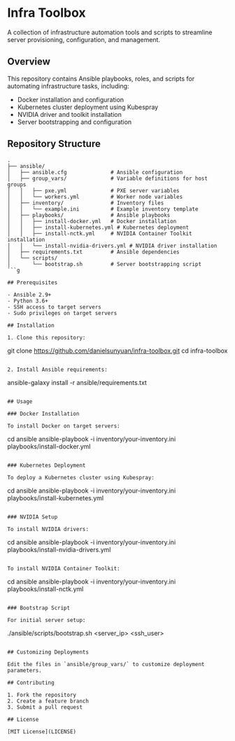 # Infra Toolbox

A collection of infrastructure automation tools and scripts to streamline server provisioning, configuration, and management.

## Overview

This repository contains Ansible playbooks, roles, and scripts for automating infrastructure tasks, including:

- Docker installation and configuration
- Kubernetes cluster deployment using Kubespray
- NVIDIA driver and toolkit installation
- Server bootstrapping and configuration

## Repository Structure

```
.
├── ansible/
│   ├── ansible.cfg              # Ansible configuration
│   ├── group_vars/              # Variable definitions for host groups
│   │   ├── pxe.yml              # PXE server variables
│   │   └── workers.yml          # Worker node variables
│   ├── inventory/               # Inventory files
│   │   └── example.ini          # Example inventory template
│   ├── playbooks/               # Ansible playbooks
│   │   ├── install-docker.yml   # Docker installation
│   │   ├── install-kubernetes.yml # Kubernetes deployment
│   │   ├── install-nctk.yml     # NVIDIA Container Toolkit installation
│   │   └── install-nvidia-drivers.yml # NVIDIA driver installation
│   ├── requirements.txt         # Ansible dependencies
│   └── scripts/
│       └── bootstrap.sh         # Server bootstrapping script
```g

## Prerequisites

- Ansible 2.9+
- Python 3.6+
- SSH access to target servers
- Sudo privileges on target servers

## Installation

1. Clone this repository:
   ```
   git clone https://github.com/danielsunyuan/infra-toolbox.git
   cd infra-toolbox
   ```

2. Install Ansible requirements:
   ```
   ansible-galaxy install -r ansible/requirements.txt
   ```

## Usage

### Docker Installation

To install Docker on target servers:

```
cd ansible
ansible-playbook -i inventory/your-inventory.ini playbooks/install-docker.yml
```

### Kubernetes Deployment

To deploy a Kubernetes cluster using Kubespray:

```
cd ansible
ansible-playbook -i inventory/your-inventory.ini playbooks/install-kubernetes.yml
```

### NVIDIA Setup

To install NVIDIA drivers:

```
cd ansible
ansible-playbook -i inventory/your-inventory.ini playbooks/install-nvidia-drivers.yml
```

To install NVIDIA Container Toolkit:

```
cd ansible
ansible-playbook -i inventory/your-inventory.ini playbooks/install-nctk.yml
```

### Bootstrap Script

For initial server setup:

```
./ansible/scripts/bootstrap.sh <server_ip> <ssh_user>
```

## Customizing Deployments

Edit the files in `ansible/group_vars/` to customize deployment parameters.

## Contributing

1. Fork the repository
2. Create a feature branch
3. Submit a pull request

## License

[MIT License](LICENSE)